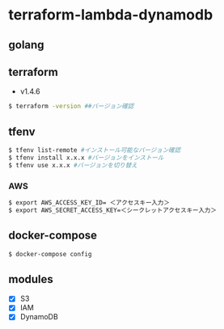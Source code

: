 # terraform-lambda-dynamodb

## golang

## terraform
 - v1.4.6
```sh
$ terraform -version ##バージョン確認
```

## tfenv
```sh
$ tfenv list-remote #インストール可能なバージョン確認
$ tfenv install x.x.x #バージョンをインストール
$ tfenv use x.x.x #バージョンを切り替え
```

### AWS
```sh
$ export AWS_ACCESS_KEY_ID= ＜アクセスキー入力＞
$ export AWS_SECRET_ACCESS_KEY=＜シークレットアクセスキー入力＞
```

## docker-compose
```sh
$ docker-compose config
```

## modules
- [x] S3
- [x] IAM
- [x] DynamoDB